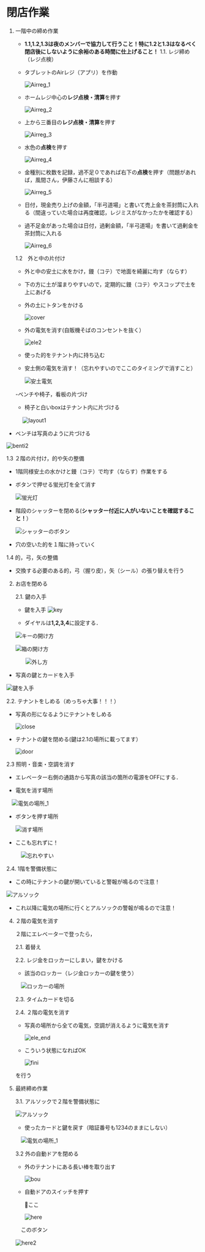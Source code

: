 # 閉店作業
1. 一階中の締め作業
   - **1.1,1.2,1.3は夜のメンバーで協力して行うこと！特に1.2と1.3はなるべく閉店後にしないように余裕のある時間に仕上げること！**
   1.1. レジ締め（レジ点検）

   - タブレットのAirレジ（アプリ）を作動
   
       ![Airreg_1](./image/airreg_1.jpg)
   
   - ホームレジ中心の**レジ点検・清算**を押す
   
       ![Airreg_2](./image/airreg_2.jpg)
   
   - 上から三番目の**レジ点検・清算**を押す
   
       ![Airreg_3](./image/airreg_3.jpg)
   
   - 水色の**点検**を押す
   
       ![Airreg_4](./images/airreg_4.jpg)
      
   - 金種別に枚数を記録，過不足０であれば右下の**点検**を押す（問題があれば，風間さん，伊藤さんに相談する）
      
      ![Airreg_5](./image/airreg_5.jpg)

   - 日付，現金売り上げの金額，「半弓道場」と書いて売上金を茶封筒に入れる（間違っていた場合は再度確認，レジミスがなかったかを確認する）
   - 過不足金があった場合は日付，過剰金額，「半弓道場」を書いて過剰金を茶封筒に入れる
  
     ![Airreg_6](./image/huu.jpg)
      
   1.2　外と中の片付け

   - 外と中の安土に水をかけ，鏝（コテ）で地面を綺麗に均す（ならす）
   - 下の方に土が溜まりやすいので，定期的に鏝（コテ）やスコップで土を上にあげる
   - 外の土にトタンをかける
     
     ![cover](./image/cover.jpg)
   - 外の電気を消す(自販機そばのコンセントを抜く）
     
     ![ele2](./image/ele_2.jpg)
     
   - 使った的をテナント内に持ち込む
     
   - 安土側の電気を消す！（忘れやすいのでここのタイミングで消すこと）
     
      ![安土電気](./image/ele_1.jpg)
     
   -ベンチや椅子，看板の片づけ
   
      - 椅子と白いboxはテナント内に片づける
        
　　　![layout1](./image/benti_1.jpg)
   
   - ベンチは写真のように片づける
        
   ![benti2](./image/benti_3.jpg)
      
   1.3 ２階の片付け，的や矢の整備
   - 1階同様安土の水かけと鏝（コテ）で均す（ならす）作業をする
   - ボタンで押せる蛍光灯を全て消す
     
     ![蛍光灯](./image/light_1.jpg)
   - 階段のシャッターを閉める(**シャッター付近に人がいないことを確認すること！**）
     
     ![シャッターのボタン](./image/bottan.jpg)
     
   - 穴の空いた的を１階に持っていく

   
  1.4 的，弓，矢の整備
  
   - 交換する必要のある的，弓（握り皮），矢（シール）の張り替えを行う

2. お店を閉める

   2.1. 鍵の入手
   - 鍵を入手
   ![key](./image/key_1.jpg)
   
    - ダイヤルは**1,2,3,4**に設定する．
     
   ![キーの開け方](./image/key_2.jpg)
   
   
   
   ![箱の開け方](./image/key_3.jpg)

　　
   　
   ![外し方](./image/key_4.jpg)
   
   - 写真の鍵とカードを入手
   
   ![鍵を入手](./image/key_5.jpg)　　
   
   
   2.2. テナントをしめる（めっちゃ大事！！！）
   
   - 写真の形になるようにテナントをしめる
     
     ![close](./image/close.jpg)
   
   - テナントの鍵を閉める(鍵は2.1の場所に載ってます）
  
     ![door](./image/close_door.jpg)
   
   2.3  照明・音楽・空調を消す
   
   - エレベーター右側の通路から写真の該当の箇所の電源をOFFにする．
   
   - 電気を消す場所

   　![電気の場所_1](./image/here1.jpg)

   - ボタンを押す場所
   
     ![消す場所](./image/here3.jpg)
     
  - ここも忘れずに！

    　![忘れやすい](./image/here2.jpg)
    
  2.4. 1階を警備状態に
  
  - この時にテナントの鍵が開いていると警報が鳴るので注意！
    
   ![アルソック](./image/alsock.jpg)
  
   - これ以降に電気の場所に行くとアルソックの警報が鳴るので注意！
   
4. ２階の電気を消す
   
   ２階にエレベーターで登ったら，
   
   2.1. 着替え
   
   2.2. レジ金をロッカーにしまい，鍵をかける

   - 該当のロッカー（レジ金ロッカーの鍵を使う）
    
   　![ロッカーの場所](./image/locker.jpg)
    
   2.3. タイムカードを切る
   
   2.4. ２階の電気を消す
   
   - 写真の場所から全ての電気，空調が消えるように電気を消す
     
     ![ele_end](./image/ele_end.jpg)
     
   - こういう状態になればOK
     
     ![fini](./image/finish.jpg)
     
   を行う

3. 最終締め作業
   
   3.1. アルソックで２階を警備状態に

   ![アルソック](./image/alsock.jpg)
   
   - 使ったカードと鍵を戻す（暗証番号も1234のままにしない）

   　![電気の場所_1](./image/here1.jpg)

   3.2 外の自動ドアを閉める
   - 外のテナントにある長い棒を取り出す

     ![bou](./image/stick.jpg)

   - 自動ドアのスイッチを押す

     🔻ここ
     
     ![here](./image/auto_1.jpg)

   　このボタン

    ![here2](./image/auto_2.jpg)
   　
      
   

